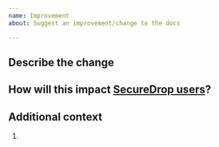 ```yaml
---
name: Improvement
about: Suggest an improvement/change to the docs

---
```



## Describe the change
<!-- A clear and concise description of what you want to happen)-->

## How will this impact [SecureDrop users](https://github.com/freedomofpress/securedrop-ux/wiki#SecureDrop_Users)?
<!-- how do you feel users might be impacted by this change—and specifically, which users? Has anecdotal feedback from users, directly, influenced this change? Does evidence exist from user research to support this idea? Could design or user research efforts be helpful to support a change? -->

## Additional context
<!-- Add any other context or screenshots about the feature request here) -->

1.
